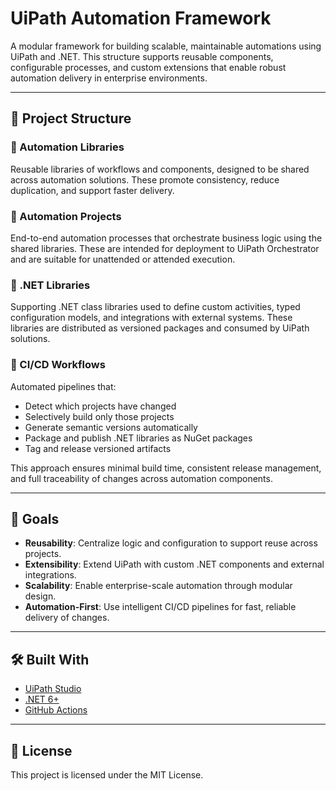# UiPath Automation Framework

A modular framework for building scalable, maintainable automations using UiPath and .NET. This structure supports reusable components, configurable processes, and custom extensions that enable robust automation delivery in enterprise environments.

---

## 🧱 Project Structure

### 🔹 Automation Libraries
Reusable libraries of workflows and components, designed to be shared across automation solutions. These promote consistency, reduce duplication, and support faster delivery.

### 🔹 Automation Projects
End-to-end automation processes that orchestrate business logic using the shared libraries. These are intended for deployment to UiPath Orchestrator and are suitable for unattended or attended execution.

### 🔹 .NET Libraries
Supporting .NET class libraries used to define custom activities, typed configuration models, and integrations with external systems. These libraries are distributed as versioned packages and consumed by UiPath solutions.

### 🔹 CI/CD Workflows
Automated pipelines that:
- Detect which projects have changed
- Selectively build only those projects
- Generate semantic versions automatically
- Package and publish .NET libraries as NuGet packages
- Tag and release versioned artifacts

This approach ensures minimal build time, consistent release management, and full traceability of changes across automation components.

---

## 🎯 Goals

- **Reusability**: Centralize logic and configuration to support reuse across projects.
- **Extensibility**: Extend UiPath with custom .NET components and external integrations.
- **Scalability**: Enable enterprise-scale automation through modular design.
- **Automation-First**: Use intelligent CI/CD pipelines for fast, reliable delivery of changes.

---

## 🛠️ Built With

- [UiPath Studio](https://www.uipath.com/product/studio)
- [.NET 6+](https://dotnet.microsoft.com/)
- [GitHub Actions](https://github.com/features/actions)

---

## 📄 License

This project is licensed under the MIT License.
